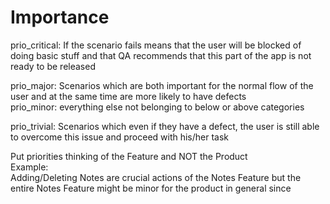 # Importance  

prio_critical: If the scenario fails means that the user will be blocked of doing basic stuff and that QA recommends that this part of the app is not ready to be released  

prio_major: Scenarios which are both important for the normal flow of the user and at the same time are more likely to have defects  
prio_minor: everything else not belonging to below or above categories  

prio_trivial: Scenarios which even if they have a defect, the user is still able to overcome this issue and proceed with his/her task  

Put priorities thinking of the Feature and NOT the Product  
Example:  
Adding/Deleting Notes are crucial actions of the Notes Feature but the entire Notes Feature might be minor for the product in general since
